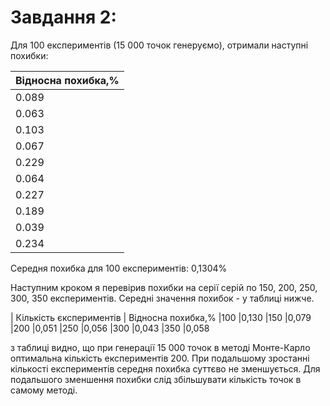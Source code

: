 # Завдання 2:

Для 100 експериментів (15 000 точок генеруємо), отримали наступні похибки:

| Відносна похибка,%
|-----------------------
|0.089
|0.063
|0.103
|0.067
|0.229
|0.064
|0.227
|0.189
|0.039
|0.234

Середня похибка для 100 експериментів: 0,1304%
 
Наступним кроком я перевірив похибки на серії серій по 150, 200, 250, 300, 350 експериментів.
Середні значення похибок - у таблиці нижче.

| Кількість єкспериментів   | Відносна похибка,%
|100                        |0,130
|150	                    |0,079
|200	                    |0,051
|250	                    |0,056
|300	                    |0,043
|350	                    |0,058

з таблиці видно, що при генерації 15 000 точок в методі Монте-Карло оптимальна кількість експериментів 200. При подальшому зростанні кількості експериментів середня похибка суттєво не зменшується. Для подальшого зменшення похибки слід збільшувати кількість точок в самому методі.
